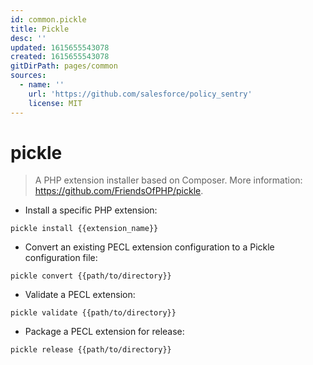 ```yaml
---
id: common.pickle
title: Pickle
desc: ''
updated: 1615655543078
created: 1615655543078
gitDirPath: pages/common
sources:
  - name: ''
    url: 'https://github.com/salesforce/policy_sentry'
    license: MIT
---
```

# pickle

> A PHP extension installer based on Composer.
> More information: <https://github.com/FriendsOfPHP/pickle>.

- Install a specific PHP extension:

`pickle install {{extension_name}}`

- Convert an existing PECL extension configuration to a Pickle configuration file:

`pickle convert {{path/to/directory}}`

- Validate a PECL extension:

`pickle validate {{path/to/directory}}`

- Package a PECL extension for release:

`pickle release {{path/to/directory}}`

